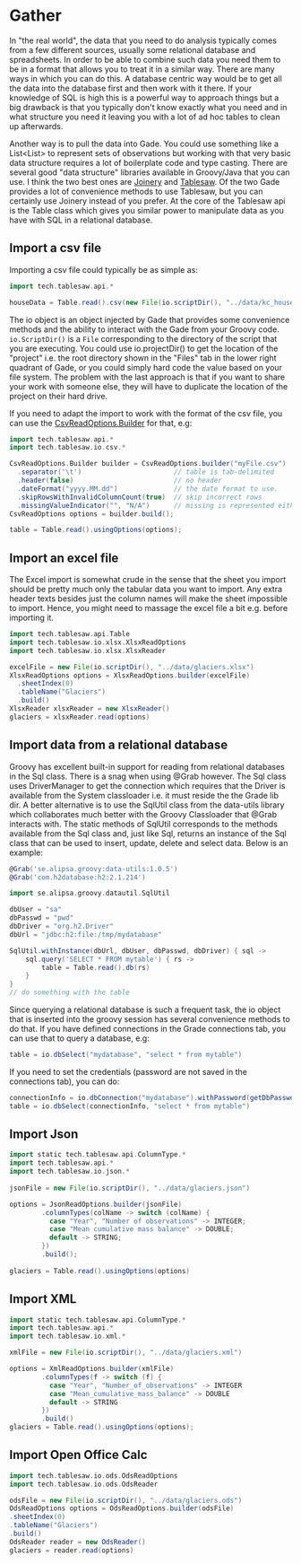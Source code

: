 # <a id="gather" />Gather
In "the real world", the data that you need to do analysis typically comes from a few different
sources, usually some relational database and spreadsheets. In order to be able to combine
such data you need them to be in a format that allows you to treat it in a similar way. There are
many ways in which you can do this. A database centric way would be to get all the data into the database
first and then work with it there. If your knowledge of SQL is high this is a powerful way to approach things
but a big drawback is that you typically don't know exactly what you need and in what structure you need it
leaving you with a lot of ad hoc tables to clean up afterwards.

Another way is to pull the data into Gade. You could use something like a List<List<Object>> to
represent sets of observations but working with that very basic data structure requires a lot of
boilerplate code and type casting. There are several good "data structure" libraries available in Groovy/Java
that you can use. I think the two best ones are [Joinery](https://github.com/cardillo/joinery)
and [Tablesaw](/jtablesaw/tablesaw). Of the two Gade provides a lot of convenience methods to use
Tablesaw, but you can certainly use Joinery instead of you prefer. At the core of the Tablesaw api is
the Table class which gives you similar power to manipulate data as you have with SQL in a relational database.

## Import a csv file
Importing a csv file could typically be as simple as:
```groovy
import tech.tablesaw.api.*

houseData = Table.read().csv(new File(io.scriptDir(), "../data/kc_house_data.csv"))
```
The io object is an object injected by Gade that provides some convenience methods and the ability to
interact with the Gade from your Groovy code. `io.ScriptDir()` is a `File` corresponding to the directory of
the script that you are executing. You could use io.projectDir() to get the location of the "project" i.e.
the root directory shown in the "Files" tab in the lower right quadrant of Gade, or you could simply hard code
the value based on your file system. The problem with the last approach is that if you want to share your work
with someone else, they will have to duplicate the location of the project on their hard drive.

If you need to adapt the import to work with the format of the csv file, you can use the
[CsvReadOptions.Builder](https://www.javadoc.io/doc/tech.tablesaw/tablesaw-core/latest/tech/tablesaw/io/csv/CsvReadOptions.Builder.html)
for that, e.g:

```groovy
import tech.tablesaw.api.*
import tech.tablesaw.io.csv.*

CsvReadOptions.Builder builder = CsvReadOptions.builder("myFile.csv")
  .separator('\t')                       // table is tab-delimited
  .header(false)                         // no header
  .dateFormat("yyyy.MM.dd")              // the date format to use. 
  .skipRowsWithInvalidColumnCount(true)  // skip incorrect rows
  .missingValueIndicator("", "N/A")      // missing is represented either an empty string or the string N/A
CsvReadOptions options = builder.build();

table = Table.read().usingOptions(options);
```

## Import an excel file
The Excel import is somewhat crude in the sense that the sheet you import should be pretty much only the
tabular data you want to import. Any extra header texts besides just the column names will make the sheet
impossible to import. Hence, you might need to massage the excel file a bit e.g. before importing it.

```groovy
import tech.tablesaw.api.Table
import tech.tablesaw.io.xlsx.XlsxReadOptions
import tech.tablesaw.io.xlsx.XlsxReader

excelFile = new File(io.scriptDir(), "../data/glaciers.xlsx")
XlsxReadOptions options = XlsxReadOptions.builder(excelFile)
  .sheetIndex(0)
  .tableName("Glaciers")
  .build()
XlsxReader xlsxReader = new XlsxReader()
glaciers = xlsxReader.read(options)
```

## Import data from a relational database

Groovy has excellent built-in support for reading from relational databases in the Sql class.
There is a snag when using @Grab however. The Sql class uses DriverManager to get the connection which
requires that the Driver is available from the System classloader i.e. it must reside the the Grade lib dir.
A better alternative is to use the SqlUtil class from the data-utils library which collaborates much
better with the Groovy Classloader that @Grab interacts with. The static methods of SqlUtil corresponds to
the methods available from the Sql class and, just like Sql, returns an instance of the Sql class that can be
used to insert, update, delete and select data. Below is an example:

```groovy
@Grab('se.alipsa.groovy:data-utils:1.0.5')
@Grab('com.h2database:h2:2.1.214')

import se.alipsa.groovy.datautil.SqlUtil

dbUser = "sa"
dbPasswd = "pwd"
dbDriver = "org.h2.Driver"
dbUrl = "jdbc:h2:file:/tmp/mydatabase"

SqlUtil.withInstance(dbUrl, dbUser, dbPasswd, dbDriver) { sql ->
    sql.query('SELECT * FROM mytable') { rs ->
        table = Table.read().db(rs)
    }
}
// do something with the table
```

Since querying a relational database is such a frequent task, the io object that is inserted into the
groovy session has several convenience methods to do that. If you have defined connections in the
Grade connections tab, you can use that to query a database, e.g:

```groovy
table = io.dbSelect("mydatabase", "select * from mytable")
```
If you need to set the credentials (password are not saved in the connections tab), you can do:

```groovy
connectionInfo = io.dbConnection("mydatabase").withPassword(getDbPasswdFromSomewhere())
table = io.dbSelect(connectionInfo, "select * from mytable")
```

## Import Json

```groovy
import static tech.tablesaw.api.ColumnType.*
import tech.tablesaw.api.*
import tech.tablesaw.io.json.*
 
jsonFile = new File(io.scriptDir(), "../data/glaciers.json")

options = JsonReadOptions.builder(jsonFile)
        .columnTypes(colName -> switch (colName) {
          case "Year", "Number of observations" -> INTEGER;
          case "Mean cumulative mass balance" -> DOUBLE;
          default -> STRING;
        })
        .build();
  
glaciers = Table.read().usingOptions(options)
```

## Import XML
```groovy
import static tech.tablesaw.api.ColumnType.*
import tech.tablesaw.api.*
import tech.tablesaw.io.xml.*

xmlFile = new File(io.scriptDir(), "../data/glaciers.xml")

options = XmlReadOptions.builder(xmlFile)
        .columnTypes(f -> switch (f) {
          case "Year", "Number_of_observations" -> INTEGER
          case "Mean_cumulative_mass_balance" -> DOUBLE
          default -> STRING
        })
        .build()
glaciers = Table.read().usingOptions(options);
```

## Import Open Office Calc
```groovy
import tech.tablesaw.io.ods.OdsReadOptions
import tech.tablesaw.io.ods.OdsReader

odsFile = new File(io.scriptDir(), "../data/glaciers.ods")
OdsReadOptions options = OdsReadOptions.builder(odsFile)
.sheetIndex(0)
.tableName("Glaciers")
.build()
OdsReader reader = new OdsReader()
glaciers = reader.read(options)
```